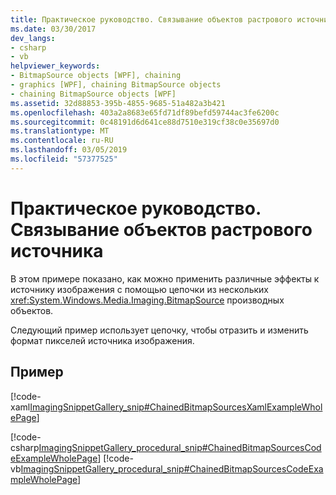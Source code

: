 ```yaml
---
title: Практическое руководство. Связывание объектов растрового источника
ms.date: 03/30/2017
dev_langs:
- csharp
- vb
helpviewer_keywords:
- BitmapSource objects [WPF], chaining
- graphics [WPF], chaining BitmapSource objects
- chaining BitmapSource objects [WPF]
ms.assetid: 32d88853-395b-4855-9685-51a482a3b421
ms.openlocfilehash: 403a2a8683e65fd71df89befd59744ac3fe6200c
ms.sourcegitcommit: 0c48191d6d641ce88d7510e319cf38c0e35697d0
ms.translationtype: MT
ms.contentlocale: ru-RU
ms.lasthandoff: 03/05/2019
ms.locfileid: "57377525"
---
```

# <a name="how-to-chain-bitmapsource-objects-together"></a>Практическое руководство. Связывание объектов растрового источника
В этом примере показано, как можно применить различные эффекты к источнику изображения с помощью цепочки из нескольких <xref:System.Windows.Media.Imaging.BitmapSource> производных объектов.  
  
 Следующий пример использует цепочку, чтобы отразить и изменить формат пикселей источника изображения.  
  
## <a name="example"></a>Пример  
 [!code-xaml[ImagingSnippetGallery_snip#ChainedBitmapSourcesXamlExampleWholePage](~/samples/snippets/csharp/VS_Snippets_Wpf/ImagingSnippetGallery_snip/CS/ChainedBitmapSourcesExample.xaml#chainedbitmapsourcesxamlexamplewholepage)]  
  
 [!code-csharp[ImagingSnippetGallery_procedural_snip#ChainedBitmapSourcesCodeExampleWholePage](~/samples/snippets/csharp/VS_Snippets_Wpf/ImagingSnippetGallery_procedural_snip/CSharp/ChainedBitmapSourcesExample.cs#chainedbitmapsourcescodeexamplewholepage)]
 [!code-vb[ImagingSnippetGallery_procedural_snip#ChainedBitmapSourcesCodeExampleWholePage](~/samples/snippets/visualbasic/VS_Snippets_Wpf/ImagingSnippetGallery_procedural_snip/VB/ChainedBitmapSourcesExample.vb#chainedbitmapsourcescodeexamplewholepage)]
